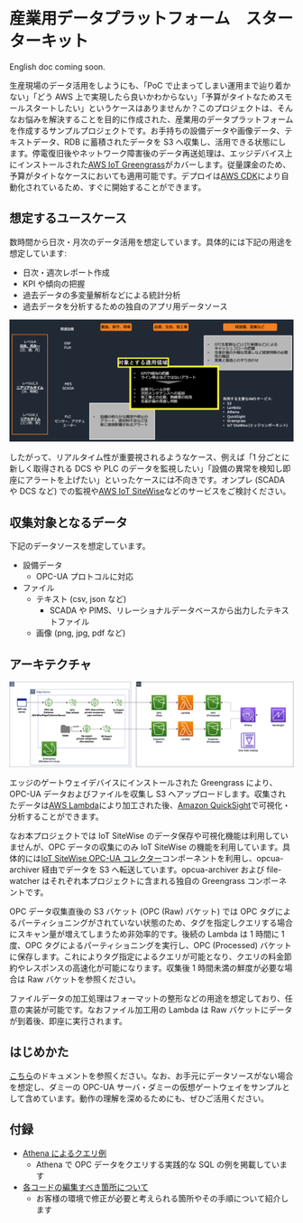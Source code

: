 # 産業用データプラットフォーム　スターターキット

English doc coming soon.

生産現場のデータ活用をしようにも、「PoC で止まってしまい運用まで辿り着かない」「どう AWS 上で実現したら良いかわからない」「予算がタイトなためスモールスタートしたい」というケースはありませんか？このプロジェクトは、そんなお悩みを解決することを目的に作成された、産業用のデータプラットフォームを作成するサンプルプロジェクトです。お手持ちの設備データや画像データ、テキストデータ、RDB に蓄積されたデータを S3 へ収集し、活用できる状態にします。停電復旧後やネットワーク障害後のデータ再送処理は、エッジデバイス上にインストールされた[AWS IoT Greengrass](https://aws.amazon.com/greengrass/)がカバーします。従量課金のため、予算がタイトなケースにおいても適用可能です。デプロイは[AWS CDK](https://aws.amazon.com/cdk/)により自動化されているため、すぐに開始することができます。

## 想定するユースケース

数時間から日次・月次のデータ活用を想定しています。具体的には下記の用途を想定しています:

- 日次・週次レポート作成
- KPI や傾向の把握
- 過去データの多変量解析などによる統計分析
- 過去データを分析するための独自のアプリ用データソース

![](./docs/imgs/application_domain.png)

したがって、リアルタイム性が重要視されるようなケース、例えば「1 分ごとに新しく取得される DCS や PLC のデータを監視したい」「設備の異常を検知し即座にアラートを上げたい」といったケースには不向きです。オンプレ (SCADA や DCS など) での監視や[AWS IoT SiteWise](https://aws.amazon.com/iot-sitewise/)などのサービスをご検討ください。

## 収集対象となるデータ

下記のデータソースを想定しています。

- 設備データ
  - OPC-UA プロトコルに対応
- ファイル
  - テキスト (csv, json など)
    - SCADA や PIMS、リレーショナルデータベースから出力したテキストファイル
  - 画像 (png, jpg, pdf など)

## アーキテクチャ

![](./docs/imgs/arch.png)

エッジのゲートウェイデバイスにインストールされた Greengrass により、OPC-UA データおよびファイルを収集し S3 へアップロードします。収集されたデータは[AWS Lambda](https://aws.amazon.com/lambda/)により加工された後、[Amazon QuickSight](https://aws.amazon.com/quicksight/)で可視化・分析することができます。

なお本プロジェクトでは IoT SiteWise のデータ保存や可視化機能は利用していませんが、OPC データの収集にのみ IoT SiteWise の機能を利用しています。具体的には[IoT SiteWise OPC-UA コレクター](https://docs.aws.amazon.com/greengrass/v2/developerguide/iotsitewise-opcua-collector-component.html)コンポーネントを利用し、opcua-archiver 経由でデータを S3 へ転送しています。opcua-archiver および file-watcher はそれぞれ本プロジェクトに含まれる独自の Greengrass コンポーネントです。

OPC データ収集直後の S3 バケット (OPC (Raw) バケット) では OPC タグによるパーティショニングがされていない状態のため、タグを指定しクエリする場合にスキャン量が増えてしまうため非効率的です。後続の Lambda は 1 時間に 1 度、OPC タグによるパーティショニングを実行し、OPC (Processed) バケットに保存します。これによりタグ指定によるクエリが可能となり、クエリの料金節約やレスポンスの高速化が可能になります。収集後 1 時間未満の鮮度が必要な場合は Raw バケットを参照ください。

ファイルデータの加工処理はフォーマットの整形などの用途を想定しており、任意の実装が可能です。なおファイル加工用の Lambda は Raw バケットにデータが到着後、即座に実行されます。

## はじめかた

[こちら](./docs/ja/getting_started_ja.md)のドキュメントを参照ください。なお、お手元にデータソースがない場合を想定し、ダミーの OPC-UA サーバ・ダミーの仮想ゲートウェイをサンプルとして含めています。動作の理解を深めるためにも、ぜひご活用ください。

## 付録

- [Athena によるクエリ例](./docs/ja/athena_example.md)
  - Athena で OPC データをクエリする実践的な SQL の例を掲載しています
- [各コードの編集すべき箇所について](./docs/ja/edit.md)
  - お客様の環境で修正が必要と考えられる箇所やその手順について紹介します

